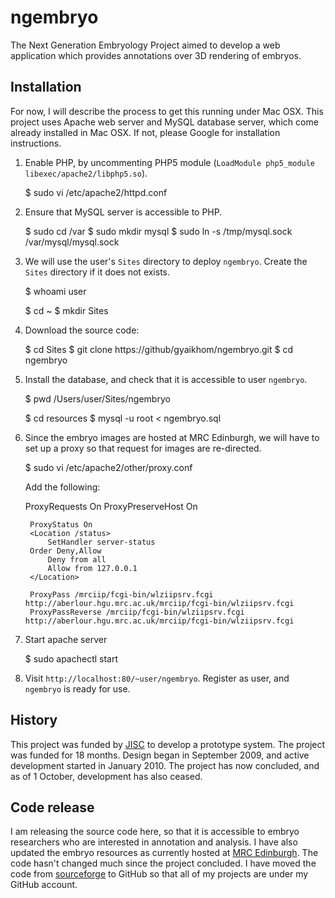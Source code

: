 ngembryo
========

The Next Generation Embryology Project aimed to develop a web application
which provides annotations over 3D rendering of embryos.

## Installation

For now, I will describe the process to get this running under Mac
OSX. This project uses Apache web server and MySQL database server,
which come already installed in Mac OSX. If not, please Google for
installation instructions.

1. Enable PHP, by uncommenting PHP5 module (`LoadModule php5_module libexec/apache2/libphp5.so`).

    $ sudo vi /etc/apache2/httpd.conf

2. Ensure that MySQL server is accessible to PHP.

    $ sudo cd /var
    $ sudo mkdir mysql
    $ sudo ln -s /tmp/mysql.sock /var/mysql/mysql.sock

3. We will use the user's `Sites` directory to deploy `ngembryo`.
   Create the `Sites` directory if it does not exists.

    $ whoami
    user

    $ cd ~
    $ mkdir Sites

4. Download the source code:

    $ cd Sites
    $ git clone https://github/gyaikhom/ngembryo.git
    $ cd ngembryo

5. Install the database, and check that it is accessible to user `ngembryo`.

    $ pwd
    /Users/user/Sites/ngembryo

    $ cd resources
    $ mysql -u root < ngembryo.sql

6. Since the embryo images are hosted at MRC Edinburgh, we will have
   to set up a proxy so that request for images are re-directed.

    $ sudo vi /etc/apache2/other/proxy.conf

   Add the following:

    <IfModule mod_proxy.c>
        ProxyRequests On
        ProxyPreserveHost On

        ProxyStatus On
        <Location /status>
            SetHandler server-status
	    Order Deny,Allow
            Deny from all
            Allow from 127.0.0.1
        </Location>

        ProxyPass /mrciip/fcgi-bin/wlziipsrv.fcgi http://aberlour.hgu.mrc.ac.uk/mrciip/fcgi-bin/wlziipsrv.fcgi
        ProxyPassReverse /mrciip/fcgi-bin/wlziipsrv.fcgi http://aberlour.hgu.mrc.ac.uk/mrciip/fcgi-bin/wlziipsrv.fcgi
    </IfModule>

7. Start apache server

    $ sudo apachectl start

8. Visit `http://localhost:80/~user/ngembryo`. Register as user, and
   `ngembryo` is ready for use.


## History

This project was funded by [JISC](http://www.jisc.ac.uk/) to develop a
prototype system. The project was funded for 18 months. Design began in
September 2009, and active development started in January 2010. The project
has now concluded, and as of 1 October, development has also ceased.

## Code release

I am releasing the source code here, so that it is accessible to
embryo researchers who are interested in annotation and analysis. I have
also updated the embryo resources as currently hosted at [MRC
Edinburgh](http://aberlour.hgu.mrc.ac.uk/wlziipdemos/). The code
hasn't changed much since the project concluded. I have moved the code
from [sourceforge](http://sourceforge.net/projects/ngembryo/) to
GitHub so that all of my projects are under my GitHub account.
